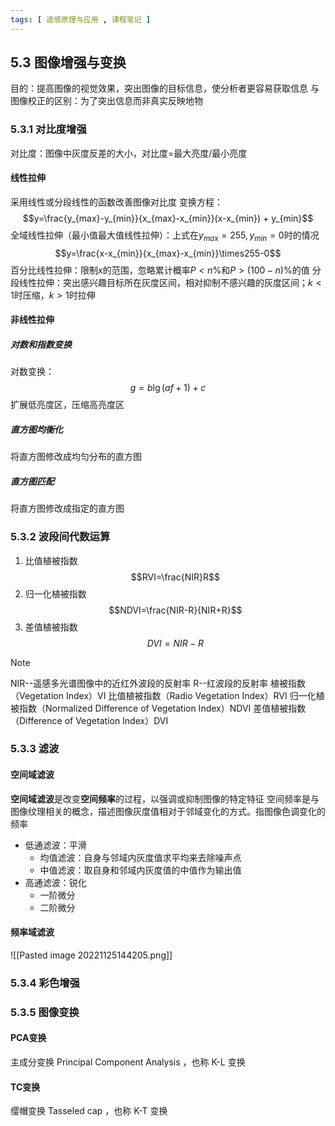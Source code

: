 ```yaml
---
tags: [ 遥感原理与应用 , 课程笔记 ]
---
```


## 5.3 图像增强与变换
目的：提高图像的视觉效果，突出图像的目标信息，使分析者更容易获取信息
与图像校正的区别：为了突出信息而非真实反映地物
### 5.3.1 对比度增强
对比度：图像中灰度反差的大小，对比度=最大亮度/最小亮度
#### 线性拉伸
采用线性或分段线性的函数改善图像对比度
变换方程：$$y=\frac{y_{max}-y_{min}}{x_{max}-x_{min}}(x-x_{min}) + y_{min}$$
全域线性拉伸（最小值最大值线性拉伸）：上式在$y_{max}=255,y_{min}=0$时的情况$$y=\frac{x-x_{min}}{x_{max}-x_{min}}\times255-0$$
百分比线性拉伸：限制$x$的范围，忽略累计概率$P<n\%$和$P>(100-n)\%$的值
分段线性拉伸：突出感兴趣目标所在灰度区间，相对抑制不感兴趣的灰度区间；$k<1$时压缩，$k>1$时拉伸
#### 非线性拉伸
##### 对数和指数变换
对数变换：$$g=b\lg(af+1)+c$$扩展低亮度区，压缩高亮度区
##### 直方图均衡化
将直方图修改成均匀分布的直方图
##### 直方图匹配
将直方图修改成指定的直方图
### 5.3.2 波段间代数运算
1. 比值植被指数$$RVI=\frac{NIR}R$$
2. 归一化植被指数$$NDVI=\frac{NIR-R}{NIR+R}$$
3. 差值植被指数$$DVI=NIR-R$$

>[!note]
>NIR--遥感多光谱图像中的近红外波段的反射率
>R--红波段的反射率
>植被指数（Vegetation Index）VI
>比值植被指数（Radio Vegetation Index）RVI
>归一化植被指数（Normalized Difference of Vegetation Index）NDVI
>差值植被指数（Difference of Vegetation Index）DVI
### 5.3.3 滤波
#### 空间域滤波
**空间域滤波**是改变**空间频率**的过程，以强调或抑制图像的特定特征
空间频率是与图像纹理相关的概念，描述图像灰度值相对于邻域变化的方式。指图像色调变化的频率

- 低通滤波：平滑
	- 均值滤波：自身与邻域内灰度值求平均来去除噪声点
	- 中值滤波：取自身和邻域内灰度值的中值作为输出值
- 高通滤波：锐化
	- 一阶微分
	- 二阶微分

#### 频率域滤波

![[Pasted image 20221125144205.png]]

### 5.3.4 彩色增强

### 5.3.5 图像变换
#### PCA变换
主成分变换 Principal Component Analysis ，也称 K-L 变换
#### TC变换
缨帽变换 Tasseled cap ，也称 K-T 变换
